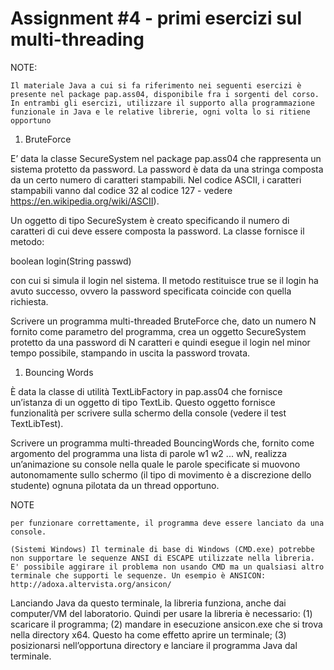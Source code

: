 # Assignment #4 - primi esercizi sul multi-threading

NOTE:

    Il materiale Java a cui si fa riferimento nei seguenti esercizi è presente nel package pap.ass04, disponibile fra i sorgenti del corso.
    In entrambi gli esercizi, utilizzare il supporto alla programmazione funzionale in Java e le relative librerie, ogni volta lo si ritiene opportuno

1. BruteForce

E’ data la classe SecureSystem nel package pap.ass04 che rappresenta un sistema protetto da password. La password è data da una stringa composta da un certo numero di caratteri stampabili. Nel codice ASCII, i caratteri stampabili vanno dal codice 32 al codice 127 - vedere https://en.wikipedia.org/wiki/ASCII).  

Un oggetto di tipo SecureSystem è creato specificando il numero di caratteri di cui deve essere composta la password. La classe fornisce il metodo:

boolean login(String passwd)

con cui si simula il login nel sistema. Il metodo restituisce true se il login ha avuto successo, ovvero la password specificata coincide con quella richiesta.

Scrivere un programma multi-threaded BruteForce che, dato un numero N  fornito come parametro del programma, crea un oggetto SecureSystem protetto da una password di N caratteri e quindi esegue il login nel minor tempo possibile, stampando in uscita la password trovata.

1. Bouncing Words

È data la classe di utilità TextLibFactory in pap.ass04 che fornisce un’istanza di un oggetto di tipo TextLib. Questo oggetto fornisce funzionalità per scrivere sulla schermo della console (vedere il test TextLibTest).

Scrivere un programma multi-threaded BouncingWords che, fornito come argomento del programma una lista di parole w1 w2 ... wN, realizza un’animazione su console nella quale le parole specificate si muovono autonomamente sullo schermo (il tipo di movimento è a discrezione dello studente) ognuna pilotata da un thread opportuno.  

NOTE

    per funzionare correttamente, il programma deve essere lanciato da una console.

    (Sistemi Windows) Il terminale di base di Windows (CMD.exe) potrebbe non supportare le sequenze ANSI di ESCAPE utilizzate nella libreria. E' possibile aggirare il problema non usando CMD ma un qualsiasi altro terminale che supporti le sequenze. Un esempio è ANSICON: http://adoxa.altervista.org/ansicon/

Lanciando Java da questo terminale, la libreria funziona, anche dai computer/VM del laboratorio. Quindi per usare la libreria è necessario: (1) scaricare il programma; (2) mandare in esecuzione ansicon.exe che si trova nella directory x64. Questo ha come effetto aprire un terminale; (3) posizionarsi nell’opportuna directory e lanciare il programma Java dal terminale.
